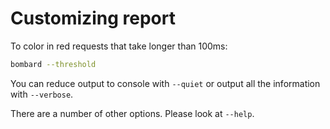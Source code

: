 # Customizing report

To color in red requests that take longer than 100ms:

```bash
bombard --threshold
```

You can reduce output to console with `--quiet` or output all the
information with `--verbose`.

There are a number of other options. Please look at `--help`.
